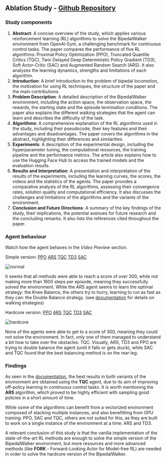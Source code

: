 ## Ablation Study - [Github Repository](https://github.com/pricoptudor/ATNN_PricopTudor/tree/main/FinalProject)

### Study components

1. <b>Abstract</b>: A concise overview of the study, which applies various reinforcement learning (RL) algorithms to solve the BipedalWalker environment from OpenAI Gym, a challenging benchmark for continuous control tasks. The paper compares the performance of five RL algorithms: Proximal Policy Optimization (PPO), Truncated Quantile Critics (TQC), Twin Delayed Deep Deterministic Policy Gradient (TD3), Soft Actor-Critic (SAC) and Augmented Random Search (ARS). It also analyzes the learning dynamics, strengths and limitations of each algorithm.
2. <b>Introduction</b>: A brief introduction to the problem of bipedal locomotion, the motivation for using RL techniques, the structure of the paper and the main contributions.
3. <b>Problem Description</b>: A detailed description of the BipedalWalker environment, including the action space, the observation space, the rewards, the starting state and the episode termination conditions. The paper also explains the different walking strategies that the agent can learn and describes the difficulty of the task.
4. <b>Algorithms</b>: A comprehensive explanation of the RL algorithms used in the study, including their pseudocode, their key features and their advantages and disadvantages. The paper covers the algorithms in the abstract, highlighting their differences and similarities.
5. <b>Experiments</b>: A description of the experimental design, including the hyperparameter tuning, the computational resources, the training pipeline and the performance metrics. The article also explains how to use the Hugging Face Hub to access the trained models and the evaluation results.
6. <b>Results and Interpretation</b>: A presentation and interpretation of the results of the experiments, including the learning curves, the scores, the videos and the statistics of the agents. The paper provides a comparative analysis of the RL algorithms, assessing their convergence rates, solution quality and computational efficiency. It also discusses the challenges and limitations of the algorithms and the variants of the environment.
7. <b>Conclusion and Future Directions</b>: A summary of the key findings of the study, their implications, the potential avenues for future research and the concluding remarks. It also lists the references cited throughout the paper.

### Agent behaviour

Watch how the agent behaves in the <i>Video Preview</i> section.

Simple version:
[PPO](https://huggingface.co/MadFritz/ppo-BipedalWalker-v3)
[ARS](https://huggingface.co/MadFritz/ars-BipedalWalker-v3)
[TQC](https://huggingface.co/MadFritz/tqc-BipedalWalker-v3)
[TD3](https://huggingface.co/MadFritz/td3-BipedalWalker-v3)
[SAC](https://huggingface.co/MadFritz/sac-BipedalWalker-v3)

![normal](/Images/bipedal-normal.png)

It seems that all methods were able to reach a score of over 300, while not making more than 1600 steps per episode, meaning they successfully solved the environment.
While the ARS agent seems to learn the optimal strategy: the Knee Balance, the others try to hurry, learning to run as fast as they can: the Double Balance strategy. (see [documentation](https://github.com/pricoptudor/ATNN_PricopTudor/blob/main/FinalProject/ATNN_final.pdf) for details on walking strategies)

Hardcore version:
[PPO](https://huggingface.co/MadFritz/ppo-BipedalWalkerHardcore-v3)
[ARS](https://huggingface.co/MadFritz/ars-BipedalWalkerHardcore-v3)
[TQC](https://huggingface.co/MadFritz/tqc-BipedalWalkerHardcore-v3)
[TD3](https://huggingface.co/MadFritz/td3-BipedalWalkerHardcore-v3)
[SAC](https://huggingface.co/MadFritz/sac-BipedalWalkerHardcore-v3)

![hardcore](/Images/bipedal-hardcore.png)

None of the agents were able to get to a score of 300, meaning they could not solve the environment. In fact, only one of them managed to understand a bit how to take over the obstacles: TQC.
Visually, ARS, TD3 and PPO are trying to double balance the agent (until it falls or gets stuck), while SAC and TQC found that the best balancing method is on the rear leg.

### Findings

As seen in the [documentation](https://github.com/pricoptudor/ATNN_PricopTudor/blob/main/FinalProject/ATNN_final.pdf), the best results in both variants of the environment are obtained using the <b>TQC</b> agent, due to its aim of improving off-policy learning in <i>continuous control</i> tasks.
It is worth mentioning the <b>ARS</b> algorithm, which proved to be highly efficient with sampling good policies in a short amount of time.

While some of the algorithms can benefit from a vectorized environment composed of stacking multiple instances, and also benefitting from GPU training: PPO, SAC and TQC, others are not suited for this, as they are built to work on a single instance of the environment at a time: ARS and TD3.

A relevant conclusion of this study is that the vanilla implementation of the state-of-the-art RL methods are enough to solve the simple version of the BipedalWalker environment, but more resources and more advanced methods (like <b>FORK</b> - Forward-Looking Actor for Model-free RL) are needed in order to solve the hardcore version of the BipedalWalker.